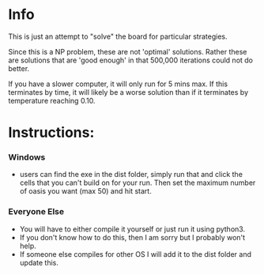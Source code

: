 # Info
This is just an attempt to "solve" the board for particular strategies.

Since this is a NP problem, these are not 'optimal' solutions. Rather these are solutions that are 'good enough' in that 500,000 iterations could not do better.

If you have a slower computer, it will only run for 5 mins max. If this terminates by time, it will likely be a worse solution than if it terminates by temperature reaching 0.10.

# Instructions:
### Windows 
- users can find the exe in the dist folder, simply run that and click the cells that you can't build on for your run. Then set the maximum number of oasis you want (max 50) and hit start.

### Everyone Else
- You will have to either compile it yourself or just run it using python3.
- If you don't know how to do this, then I am sorry but I probably won't help.
- If someone else compiles for other OS I will add it to the dist folder and update this.
